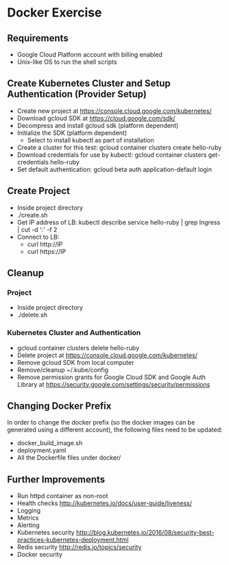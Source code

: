 # Docker Exercise

## Requirements
 - Google Cloud Platform account with billing enabled
 - Unix-like OS to run the shell scripts


## Create Kubernetes Cluster and Setup Authentication (Provider Setup)
 - Create new project at https://console.cloud.google.com/kubernetes/
 - Download gcloud SDK at https://cloud.google.com/sdk/
 - Decompress and install gcloud sdk (platform dependent)
 - Initialize the SDK (platform dependent)
   - Select to install kubectl as part of installation
 - Create a cluster for this test: gcloud container clusters create hello-ruby
 - Download credentials for use by kubectl: gcloud container clusters get-credentials hello-ruby
 - Set default authentication: gcloud beta auth application-default login

## Create Project
 - Inside project directory
 - ./create.sh
 - Get IP address of LB: kubectl describe service hello-ruby | grep Ingress | cut -d ':' -f 2
 - Connect to LB:
   - curl http://IP
   - curl https://IP

## Cleanup

### Project
 - Inside project directory
 - ./delete.sh

### Kubernetes Cluster and Authentication
 - gcloud container clusters delete hello-ruby
 - Delete project at https://console.cloud.google.com/kubernetes/
 - Remove gcloud SDK from local computer
 - Remove/cleanup ~/.kube/config
 - Remove permission grants for Google Cloud SDK and Google Auth Library at https://security.google.com/settings/security/permissions


## Changing Docker Prefix
In order to change the docker prefix (so the docker images can be generated using a different account), the following files need to be updated:
 - docker_build_image.sh
 - deployment.yaml
 - All the Dockerfile files under docker/


## Further Improvements
 - Run httpd container as non-root
 - Health checks http://kubernetes.io/docs/user-guide/liveness/
 - Logging
 - Metrics
 - Alerting
 - Kubernetes security http://blog.kubernetes.io/2016/08/security-best-practices-kubernetes-deployment.html
 - Redis security http://redis.io/topics/security
 - Docker security
